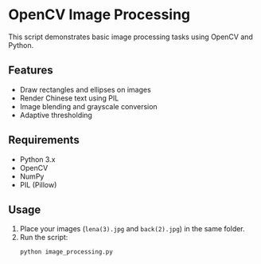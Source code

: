 # OpenCV Image Processing
This script demonstrates basic image processing tasks using OpenCV and Python.

## Features
- Draw rectangles and ellipses on images
- Render Chinese text using PIL
- Image blending and grayscale conversion
- Adaptive thresholding

## Requirements
- Python 3.x
- OpenCV
- NumPy
- PIL (Pillow)

## Usage
1. Place your images (`lena(3).jpg` and `back(2).jpg`) in the same folder.
2. Run the script:
   ```bash
   python image_processing.py
